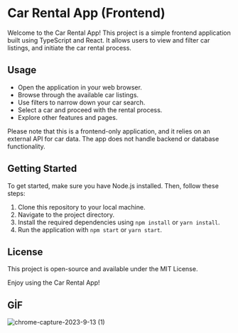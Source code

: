 # Car Rental App (Frontend)

Welcome to the Car Rental App! This project is a simple frontend application built using TypeScript and React. It allows users to view and filter car listings, and initiate the car rental process.

## Usage

- Open the application in your web browser.
- Browse through the available car listings.
- Use filters to narrow down your car search.
- Select a car and proceed with the rental process.
- Explore other features and pages.

Please note that this is a frontend-only application, and it relies on an external API for car data. The app does not handle backend or database functionality.

## Getting Started

To get started, make sure you have Node.js installed. Then, follow these steps:

1. Clone this repository to your local machine.
2. Navigate to the project directory.
3. Install the required dependencies using `npm install` or `yarn install`.
4. Run the application with `npm start` or `yarn start`.

## License

This project is open-source and available under the MIT License.

Enjoy using the Car Rental App!

## GİF
![chrome-capture-2023-9-13 (1)](https://github.com/Halismelih1/TS-Project-Rent/assets/125564176/39ebb905-3d6c-4c03-924f-f04fcc6364ff)
